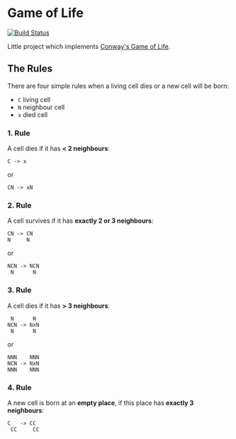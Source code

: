 # Game of Life

[![Build Status](https://travis-ci.org/Weltraumschaf/game_of_live.svg?branch=master)](https://travis-ci.org/Weltraumschaf/game_of_live)

Little project which implements [Conway's Game of Life](https://en.wikipedia.org/wiki/Conway%27s_Game_of_Life).

## The Rules

There are four simple rules when a living cell dies or a new cell will be born:

- `C` living cell
- `N` neighbour cell
- `x` died cell

### 1. Rule

A cell dies if it has **< 2 neighbours**:

```text
C -> x
``` 

or 

```text
CN -> xN
``` 

### 2. Rule

A cell survives if it has **exactly 2 or 3 neighbours**:

```text
CN -> CN
N     N
```

or 

```text
NCN -> NCN
 N      N
```
 
### 3. Rule

A cell dies if it has **> 3 neighbours**: 

```text
 N      N
NCN -> NxN
 N      N
```

or 

```text
NNN    NNN
NCN -> NxN
NNN    NNN
```
 
### 4. Rule

A new cell is born at an **empty place**, if this place has **exactly 3 neighbours**:

```text
C   -> CC
 CC     CC
```
 